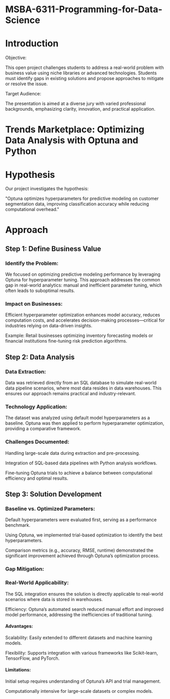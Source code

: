 # MSBA-6311-Programming-for-Data-Science

# Introduction

Objective:

This open project challenges students to address a real-world problem with business value using niche libraries or advanced technologies. Students must identify gaps in existing solutions and propose approaches to mitigate or resolve the issue.

Target Audience:

The presentation is aimed at a diverse jury with varied professional backgrounds, emphasizing clarity, innovation, and practical application.

# Trends Marketplace: Optimizing Data Analysis with Optuna and Python

# Hypothesis
Our project investigates the hypothesis:

"Optuna optimizes hyperparameters for predictive modeling on customer segmentation data, improving classification accuracy while reducing computational overhead."

# Approach
## Step 1: Define Business Value

### Identify the Problem:

We focused on optimizing predictive modeling performance by leveraging Optuna for hyperparameter tuning. This approach addresses the common gap in real-world analytics: manual and inefficient parameter tuning, which often leads to suboptimal results.

### Impact on Businesses:

Efficient hyperparameter optimization enhances model accuracy, reduces computation costs, and accelerates decision-making processes—critical for industries relying on data-driven insights.

Example: Retail businesses optimizing inventory forecasting models or financial institutions fine-tuning risk prediction algorithms.

## Step 2: Data Analysis

### Data Extraction:

Data was retrieved directly from an SQL database to simulate real-world data pipeline scenarios, where most data resides in data warehouses. This ensures our approach remains practical and industry-relevant.

### Technology Application:

The dataset was analyzed using default model hyperparameters as a baseline. Optuna was then applied to perform hyperparameter optimization, providing a comparative framework.

### Challenges Documented:

Handling large-scale data during extraction and pre-processing.

Integration of SQL-based data pipelines with Python analysis workflows.

Fine-tuning Optuna trials to achieve a balance between computational efficiency and optimal results.

## Step 3: Solution Development

### Baseline vs. Optimized Parameters:

Default hyperparameters were evaluated first, serving as a performance benchmark.

Using Optuna, we implemented trial-based optimization to identify the best hyperparameters.

Comparison metrics (e.g., accuracy, RMSE, runtime) demonstrated the significant improvement achieved through Optuna’s optimization process.

### Gap Mitigation:

### Real-World Applicability: 
The SQL integration ensures the solution is directly applicable to real-world scenarios where data is stored in warehouses.

Efficiency: Optuna’s automated search reduced manual effort and improved model performance, addressing the inefficiencies of traditional tuning.

#### Advantages:

Scalability: Easily extended to different datasets and machine learning models.

Flexibility: Supports integration with various frameworks like Scikit-learn, TensorFlow, and PyTorch.

#### Limitations:

Initial setup requires understanding of Optuna’s API and trial management.

Computationally intensive for large-scale datasets or complex models.
